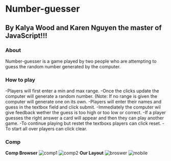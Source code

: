 # Number-guesser
## By Kalya Wood and Karen Nguyen the master of JavaScript!!!
### About
Number-guesser is a game played by two people who are attempting to guess the random number generated by the computer.

### How to play
 -Players will first enter a min and max range.
 -Once the clicks update the computer will generate a random number. (Note: If no range is given the computer will generate one on its own.
 -Players will enter their names and guess in the textbox field and click submit.
 -Immediately the computer wil give feedback wether the guess is too high or too low or correct.
 -If a player guesses the right answer a card will appear and then they can play another game.
 -To continue playing but restet the textboxs players can click reset.
 -To start all over players can click clear.
 
 ### Comp
 **Comp Browser**
 ![comp1](https://i.imgur.com/zoWQQwd.jpg)
 ![comp2](https://i.imgur.com/ancNiln.jpg)
 **Our Layout**
 ![broswer](https://i.imgur.com/RoyOxWW.png)
 ![mobile](https://i.imgur.com/xzPsMgd.png)
